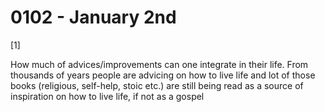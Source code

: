 # 0102 - January 2nd

[1] 

How much of advices/improvements can one integrate in their life. From thousands of years people are advicing on how to live life and lot of those books (religious, self-help, stoic etc.) are still being read as a source of inspiration on how to live life, if not as a gospel



